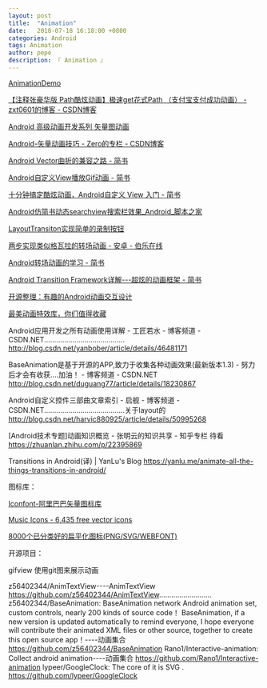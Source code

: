 ```yaml
---
layout: post
title:  "Animation"
date:   2018-07-18 16:18:00 +0800
categories: Android
tags: Animation
author: pepe
description: 『 Animation 』
---
```


[AnimationDemo](https://github.com/494778200pepe/AnimationDemo)

[【注释张豪华版 Path酷炫动画】极速get花式Path （支付宝支付成功动画） - zxt0601的博客 - CSDN博客](https://blog.csdn.net/zxt0601/article/details/54018970)

[Android 高级动画开发系列 矢量图动画](https://mp.weixin.qq.com/s?__biz=MzAxMTI4MTkwNQ==&mid=2650822147&idx=1&sn=3844646dbd8e157a85cf8092cfed72a4&chksm=80b7829db7c00b8bef4f63df1b75aece4d70097612709a95c46ce955b2b0272116bcb0f36779&mpshare=1&scene=23&srcid=0223ArbgRSdhtpuFzHLX0OG0#rd)

[Android-矢量动画技巧 - Zero的专栏 - CSDN博客](https://blog.csdn.net/z82367825/article/details/60574053)

[Android Vector曲折的兼容之路 - 简书](https://www.jianshu.com/p/e3614e7abc03)

[Android自定义View播放Gif动画 - 简书](https://www.jianshu.com/p/e7743271c5d4)

[十分钟搞定酷炫动画，Android自定义 View 入门 - 简书](https://www.jianshu.com/p/138ad32540ce)

[Android仿简书动态searchview搜索栏效果_Android_脚本之家](https://www.jb51.net/article/116797.htm)

[LayoutTransiton实现简单的录制按钮](https://mp.weixin.qq.com/s/qE2szJOCWansrDnWy3nefQ)

[两步实现类似格瓦拉的转场动画 - 安卓 - 伯乐在线](http://android.jobbole.com/85120/)

[Android转场动画的学习 - 简书](https://www.jianshu.com/p/e63090e06c3e)

[Android Transition Framework详解---超炫的动画框架 - 简书](https://www.jianshu.com/p/e497123652b5?utm_source=gank.io&utm_medium=email)

[开源整理：有趣的Android动画交互设计](https://mp.weixin.qq.com/s/zjOWVVwZiDDrn9pwdgRXMw)

[最美动画特效库，你们值得收藏](https://mp.weixin.qq.com/s/W4zW2ovxa_a8bVcXVoaCNg)



Android应用开发之所有动画使用详解 - 工匠若水 - 博客频道 - CSDN.NET........................................
http://blog.csdn.net/yanbober/article/details/46481171

BaseAnimation是基于开源的APP,致力于收集各种动画效果(最新版本1.3) - 努力后才会有收获....加油！ - 博客频道 - CSDN.NET
http://blog.csdn.net/duguang77/article/details/18230867

Android自定义控件三部曲文章索引 - 启舰 - 博客频道 - CSDN.NET........................................关于layout的
http://blog.csdn.net/harvic880925/article/details/50995268

[Android技术专题]动画知识概览 - 张明云的知识共享 - 知乎专栏         待看
https://zhuanlan.zhihu.com/p/22395869

Transitions in Android(译) | YanLu's Blog
https://yanlu.me/animate-all-the-things-transitions-in-android/


图标库：

[Iconfont-阿里巴巴矢量图标库](http://www.iconfont.cn/plus)

[Music Icons - 6,435 free vector icons](http://www.flaticon.com/categories/music)

[8000个已分类好的扁平化图标(PNG/SVG/WEBFONT)](http://www.shejidaren.com/8000-flat-icons.html)


开源项目：

gifview  使用git图来展示动画

z56402344/AnimTextView----AnimTextView
https://github.com/z56402344/AnimTextView..........................
z56402344/BaseAnimation: BaseAnimation network Android animation set, custom controls, nearly 200 kinds of source code！ BaseAnimation, if a new version is updated automatically to remind everyone, I hope everyone will contribute their animated XML files or other source, together to create this open source app！----动画集合
https://github.com/z56402344/BaseAnimation
Rano1/Interactive-animation: Collect android animation----动画集合
https://github.com/Rano1/Interactive-animation
lypeer/GoogleClock: The core of it is SVG .
https://github.com/lypeer/GoogleClock
